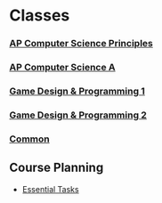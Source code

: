 # Classes

### [AP Computer Science Principles](https://github.com/DouglasUrner/CSP)

### [AP Computer Science A](https://github.com/DouglasUrner/A)

### [Game Design & Programming 1](https://github.com/DouglasUrner/GDP1)

### [Game Design & Programming 2](https://github.com/DouglasUrner/GDP2)

### [Common](https://github.com/DouglasUrner/Common)

## Course Planning

* [Essential Tasks](https://github.com/DouglasUrner/CS-Essential-Tasks)


